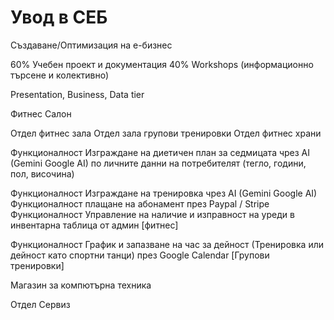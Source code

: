 # Увод в СЕБ

Създаване/Оптимизация на е-бизнес

60% Учебен проект и документация
40% Workshops (информационно търсене и колективно)

Presentation, Business, Data tier


Фитнес Салон

Отдел фитнес зала
Отдел зала групови тренировки
Отдел фитнес храни

Функционалност Изграждане на диетичен план за седмицата чрез AI (Gemini Google AI)
по личните данни на потребителят (тегло, години, пол, височина)

Функционалност Изграждане на тренировка чрез AI (Gemini Google AI)
Функционалност плащане на абонамент през Paypal / Stripe
Функционалност Управление на наличие и изправност на уреди в инвентарна таблица от админ
[фитнес]

Функционалност График и запазване на час за дейност (Тренировка или дейност като спортни танци) през Google Calendar 
[Групови тренировки]



Магазин за компютърна техника

Отдел Сервиз